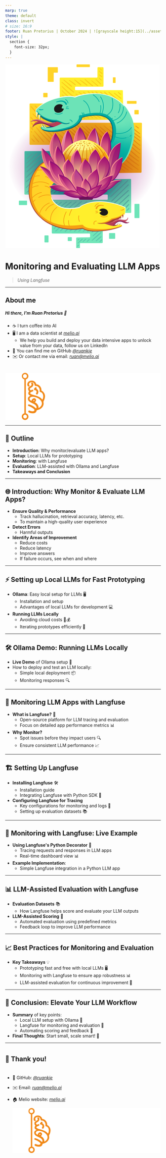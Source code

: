 ```yaml
---
marp: true
theme: default
class: invert
# size: 16:9
footer: Ruan Pretorius | October 2024 | ![grayscale height:15](../assets/melio-logo.svg)
style: |
  section {
    font-size: 32px;
  }
---
```


![bg left:35% height:300px](../assets/pyconza.png)

# Monitoring and Evaluating LLM Apps
> *Using Langfuse*

---

## About me

##### Hi there, I'm Ruan Pretorius 👋

- ☕ I turn coffee into AI
- 🖥 I am a data scientist at *[melio.ai](https://melio.ai/)*
  - We help you build and deploy your data intensive apps to unlock value from your data, follow us on LinkedIn
- 🔗 You can find me on GitHub *[@ruankie](https://github.com/ruankie)*
- ✉️ Or contact me via email: *ruan@melio.ai*

#

![height:50](../assets/melio-logo.svg)

---

## 🚏 Outline

- **Introduction**: Why monitor/evaluate LLM apps?
- **Setup**: Local LLMs for prototyping
- **Monitoring**: with Langfuse
- **Evaluation**: LLM-assisted with Ollama and Langfuse
- **Takeaways and Conclusion**

---

## 🌐 Introduction: Why Monitor & Evaluate LLM Apps?

- **Ensure Quality & Performance**
  - Track hallucination, retrieval accuracy, latency, etc.
  - To maintain a high-quality user experience
- **Detect Errors**
  - Harmful outputs
- **Identify Areas of Improvement**
  - Reduce costs
  - Reduce latency
  - Improve answers
  - If failure occurs, see when and where

---

## ⚡ Setting up Local LLMs for Fast Prototyping

- **Ollama**: Easy local setup for LLMs 🖥️
  - Installation and setup
  - Advantages of local LLMs for development 💻
- **Running LLMs Locally**
  - Avoiding cloud costs 🚫💰
  - Iterating prototypes efficiently 🔄
---

## 🛠️ Ollama Demo: Running LLMs Locally

- **Live Demo** of Ollama setup 🎥
- How to deploy and test an LLM locally:
  - Simple local deployment 📦
  - Monitoring responses 🔍
---

## 🧰 Monitoring LLM Apps with Langfuse

- **What is Langfuse?** 🚀
  - Open-source platform for LLM tracing and evaluation
  - Focus on detailed app performance metrics 📊
- **Why Monitor?**
  - Spot issues before they impact users 🔍
  - Ensure consistent LLM performance 📈
---

## 🏗️ Setting Up Langfuse

- **Installing Langfuse** 🛠️
  - Installation guide
  - Integrating Langfuse with Python SDK 🐍
- **Configuring Langfuse for Tracing**
  - Key configurations for monitoring and logs 📝
  - Setting up evaluation datasets 📚
---

## 🎯 Monitoring with Langfuse: Live Example

- **Using Langfuse's Python Decorator** 🔄
  - Tracing requests and responses in LLM apps
  - Real-time dashboard view 📊
- **Example Implementation**:
  - Simple Langfuse integration in a Python LLM app
---

## 📊 LLM-Assisted Evaluation with Langfuse

- **Evaluation Datasets** 📚
  - How Langfuse helps score and evaluate your LLM outputs
- **LLM-Assisted Scoring** 🎯
  - Automated evaluation using predefined metrics
  - Feedback loop to improve LLM performance
---

## 📈 Best Practices for Monitoring and Evaluation

- **Key Takeaways** 💡
  - Prototyping fast and free with local LLMs 🖥️
  - Monitoring with Langfuse to ensure app robustness 📊
  - LLM-assisted evaluation for continuous improvement 🔁
---

## 🎉 Conclusion: Elevate Your LLM Workflow

- **Summary** of key points:
  - Local LLM setup with Ollama 🚀
  - Langfuse for monitoring and evaluation 🧰
  - Automating scoring and feedback 📝
- **Final Thoughts**: Start small, scale smart! 🌟
---

#

## <!--fit--> 🐍 Thank you!

#

- 🔗 GitHub: *[@ruankie](https://github.com/ruankie)*
- ✉️ Email: *ruan@melio.ai*
- 🏠 Melio website: *[melio.ai](https://melio.ai)*

  ![height:50](../assets/melio-logo.svg)